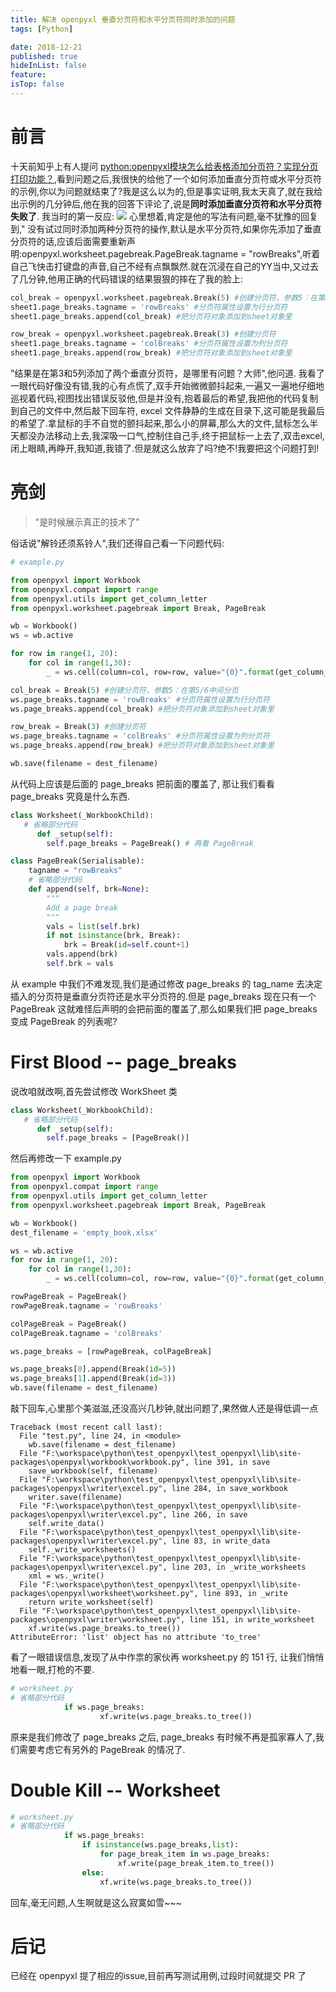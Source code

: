 ```yaml
---
title: 解决 openpyxl 垂直分页符和水平分页符同时添加的问题
tags: [Python]

date: 2018-12-21
published: true
hideInList: false
feature: 
isTop: false
---
```







# 前言

十天前知乎上有人提问 [python:openpyxl模块怎么给表格添加分页符？实现分页打印功能？](https://www.zhihu.com/question/305289263/answer/549313223),看到问题之后,我很快的给他了一个如何添加垂直分页符或水平分页符的示例,你以为问题就结束了?我是这么以为的,但是事实证明,我太天真了,就在我给出示例的几分钟后,他在我的回答下评论了,说是**同时添加垂直分页符和水平分页符失败了**.
我当时的第一反应:
![](http://ww1.sinaimg.cn/large/006wYWbGly1fyegeyuiomj30j60j63z8.jpg)
心里想着,肯定是他的写法有问题,毫不犹豫的回复到," 没有试过同时添加两种分页符的操作,默认是水平分页符,如果你先添加了垂直分页符的话,应该后面需要重新声明:openpyxl.worksheet.pagebreak.PageBreak.tagname = "rowBreaks",听着自己飞快击打键盘的声音,自己不经有点飘飘然.就在沉浸在自己的YY当中,又过去了几分钟,他用正确的代码错误的结果狠狠的摔在了我的脸上:

```python
col_break = openpyxl.worksheet.pagebreak.Break(5) #创建分页符，参数5：在第5/6中间分页
sheet1.page_breaks.tagname = 'rowBreaks' #分页符属性设置为行分页符
sheet1.page_breaks.append(col_break) #把分页符对象添加到sheet对象里

row_break = openpyxl.worksheet.pagebreak.Break(3) #创建分页符
sheet1.page_breaks.tagname = 'colBreaks' #分页符属性设置为列分页符
sheet1.page_breaks.append(row_break) #把分页符对象添加到sheet对象里
```

"结果是在第3和5列添加了两个垂直分页符，是哪里有问题？大师",他问道.  我看了一眼代码好像没有错,我的心有点慌了,双手开始微微颤抖起来,一遍又一遍地仔细地巡视着代码,视图找出错误反驳他,但是并没有,抱着最后的希望,我把他的代码复制到自己的文件中,然后敲下回车符, excel 文件静静的生成在目录下,这可能是我最后的希望了.拿鼠标的手不自觉的颤抖起来,那么小的屏幕,那么大的文件,鼠标怎么半天都没办法移动上去,我深吸一口气,控制住自己手,终于把鼠标一上去了,双击excel,闭上眼睛,再睁开,我知道,我错了.但是就这么放弃了吗?绝不!我要把这个问题打到!

# 亮剑

> "是时候展示真正的技术了"

俗话说"解铃还须系铃人",我们还得自己看一下问题代码:

```python
# example.py

from openpyxl import Workbook
from openpyxl.compat import range
from openpyxl.utils import get_column_letter
from openpyxl.worksheet.pagebreak import Break, PageBreak

wb = Workbook()
ws = wb.active

for row in range(1, 20):
    for col in range(1,30):
        _ = ws.cell(column=col, row=row, value="{0}".format(get_column_letter(col)))

col_break = Break(5) #创建分页符，参数5：在第5/6中间分页
ws.page_breaks.tagname = 'rowBreaks' #分页符属性设置为行分页符
ws.page_breaks.append(col_break) #把分页符对象添加到sheet对象里

row_break = Break(3) #创建分页符
ws.page_breaks.tagname = 'colBreaks' #分页符属性设置为列分页符
ws.page_breaks.append(row_break) #把分页符对象添加到sheet对象里

wb.save(filename = dest_filename) 
```


从代码上应该是后面的 page_breaks 把前面的覆盖了, 那让我们看看 page_breaks 究竟是什么东西.

```python
class Worksheet(_WorkbookChild):
   # 省略部分代码
      def _setup(self):
        self.page_breaks = PageBreak() # 再看 PageBreak

class PageBreak(Serialisable):
    tagname = "rowBreaks"
    # 省略部分代码
    def append(self, brk=None):
        """
        Add a page break
        """
        vals = list(self.brk)
        if not isinstance(brk, Break):
            brk = Break(id=self.count+1)
        vals.append(brk)
        self.brk = vals
```

从 example 中我们不难发现,我们是通过修改 page_breaks 的 tag_name 去决定插入的分页符是垂直分页符还是水平分页符的.但是 page_breaks 现在只有一个 PageBreak 这就难怪后声明的会把前面的覆盖了,那么如果我们把 page_breaks 变成 PageBreak 的列表呢?

# First Blood -- page_breaks

说改咱就改啊,首先尝试修改 WorkSheet 类

```python
class Worksheet(_WorkbookChild):
   # 省略部分代码
      def _setup(self):
        self.page_breaks = [PageBreak()]
```

然后再修改一下 example.py

```python
from openpyxl import Workbook
from openpyxl.compat import range
from openpyxl.utils import get_column_letter
from openpyxl.worksheet.pagebreak import Break, PageBreak

wb = Workbook()
dest_filename = 'empty_book.xlsx'

ws = wb.active
for row in range(1, 20):
    for col in range(1,30):
        _ = ws.cell(column=col, row=row, value="{0}".format(get_column_letter(col)))

rowPageBreak = PageBreak()
rowPageBreak.tagname = 'rowBreaks'

colPageBreak = PageBreak()
colPageBreak.tagname = 'colBreaks'

ws.page_breaks = [rowPageBreak, colPageBreak] 

ws.page_breaks[0].append(Break(id=5))  
ws.page_breaks[1].append(Break(id=3))
wb.save(filename = dest_filename)
```

敲下回车,心里那个美滋滋,还没高兴几秒钟,就出问题了,果然做人还是得低调一点

```
Traceback (most recent call last):
  File "test.py", line 24, in <module>
    wb.save(filename = dest_filename)
  File "F:\workspace\python\test_openpyxl\test_openpyxl\lib\site-packages\openpyxl\workbook\workbook.py", line 391, in save
    save_workbook(self, filename)
  File "F:\workspace\python\test_openpyxl\test_openpyxl\lib\site-packages\openpyxl\writer\excel.py", line 284, in save_workbook
    writer.save(filename)
  File "F:\workspace\python\test_openpyxl\test_openpyxl\lib\site-packages\openpyxl\writer\excel.py", line 266, in save
    self.write_data()
  File "F:\workspace\python\test_openpyxl\test_openpyxl\lib\site-packages\openpyxl\writer\excel.py", line 83, in write_data
    self._write_worksheets()
  File "F:\workspace\python\test_openpyxl\test_openpyxl\lib\site-packages\openpyxl\writer\excel.py", line 203, in _write_worksheets
    xml = ws._write()
  File "F:\workspace\python\test_openpyxl\test_openpyxl\lib\site-packages\openpyxl\worksheet\worksheet.py", line 893, in _write
    return write_worksheet(self)
  File "F:\workspace\python\test_openpyxl\test_openpyxl\lib\site-packages\openpyxl\writer\worksheet.py", line 151, in write_worksheet
    xf.write(ws.page_breaks.to_tree())
AttributeError: 'list' object has no attribute 'to_tree'
```

看了一眼错误信息,发现了从中作祟的家伙再 worksheet.py 的 151 行, 让我们悄悄地看一眼,打枪的不要.

```python 
# worksheet.py
# 省略部分代码
            if ws.page_breaks:
                    xf.write(ws.page_breaks.to_tree())
```

原来是我们修改了 page_breaks 之后, page_breaks 有时候不再是孤家寡人了,我们需要考虑它有另外的 PageBreak 的情况了.

# Double Kill -- Worksheet

```python
# worksheet.py
# 省略部分代码
            if ws.page_breaks:
                if isinstance(ws.page_breaks,list):
                    for page_break_item in ws.page_breaks:
                        xf.write(page_break_item.to_tree())
                else:
                    xf.write(ws.page_breaks.to_tree())
```
回车,毫无问题,人生啊就是这么寂寞如雪~~~

# 后记

已经在 openpyxl 提了相应的issue,目前再写测试用例,过段时间就提交 PR 了